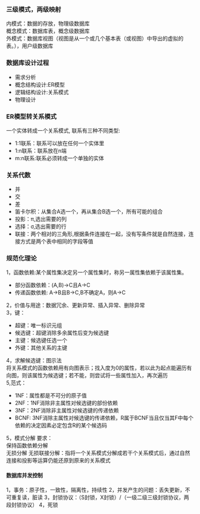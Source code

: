 ### 三级模式，两级映射
内模式：数据的存放，物理级数据库  
概念模式：数据库表，概念级数据库  
外模式：数据库视图（视图是从一个或几个基本表（或视图）中导出的虚拟的表。），用户级数据库  
### 数据库设计过程
- 需求分析
- 概念结构设计:ER模型
- 逻辑结构设计:关系模式
- 物理设计
### ER模型转关系模式
一个实体转成一个关系模式,
联系有三种不同类型:
- 1:1联系：联系可以放在任何一个实体里
- 1:n联系：联系放在n端
- m:n联系:联系必须转成一个单独的实体
### 关系代数
- 并
- 交
- 差
- 笛卡尔积：从集合A选一个，再从集合B选一个，所有可能的组合
- 投影：π,选出需要的列
- 选择：σ,选出需要的行
- 联接：两个相对的三角形,根据条件连接在一起，没有写条件就是自然连接，连接方式是两个表中相同的字段等值
### 规范化理论
1，函数依赖:某个属性集决定另一个属性集时，称另一属性集依赖于该属性集。  
- 部分函数依赖：(A,B)->C且A->C
- 传递函数依赖: A->B且B->C,B不确定A，则A->C  

2，价值与用途：数据冗余、更新异常、插入异常、删除异常  
3，键：
- 超键：唯一标识元组
- 候选键：超键消除多余属性后变为候选键  
- 主键：候选键任选一个
- 外键：其他关系的主键

4，求解候选键：图示法  
将关系模式的函数依赖用有向图表示；找入度为0的属性，若以此为起点能遍历有向图，则该属性为候选键；若不能，则尝试将一些属性加入，再次遍历  
5,范式：
- 1NF：属性都是不可分的原子值
- 2NF：1NF消除非主属性对候选键的部份依赖
- 3NF：2NF消除非主属性对候选键的传递依赖
- BCNF: 3NF消除主属性对候选键的传递依赖，R属于BCNF当且仅当其F中每个依赖的决定因素必定包含R的某个候选码

5，模式分解
要求：  
保持函数依赖分解  
无损分解 无损联接分解：指将一个关系模式分解成若干个关系模式后，通过自然连接和投影等运算仍能还原到原来的关系模式  

#### 数据库并发控制
1，事务：原子性，一致性，隔离性，持续性
2，并发产生的问题：丢失更新，不可重复读，脏读
3，封锁协议：（S封锁，X封锁）/（一级二级三级封锁协议，两段封锁协议）
4，死锁
